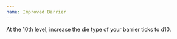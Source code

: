 ```yaml
---
name: Improved Barrier
---
```

At the 10th level, increase the die type of your barrier ticks to d10.

